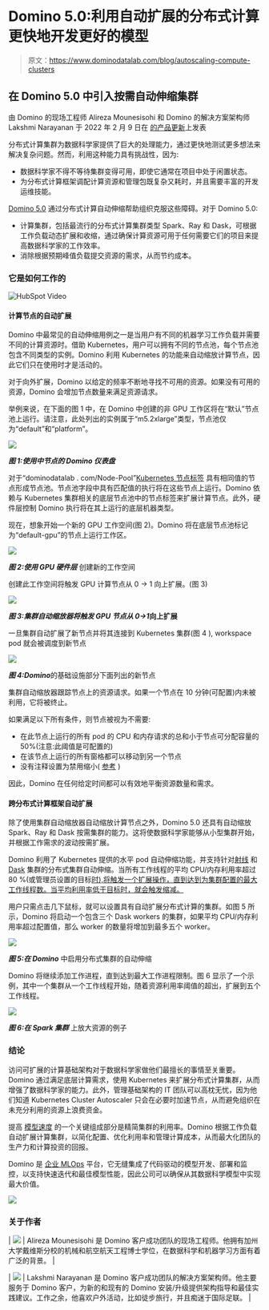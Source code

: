 # Domino 5.0:利用自动扩展的分布式计算更快地开发更好的模型

> 原文：<https://www.dominodatalab.com/blog/autoscaling-compute-clusters>

## 在 Domino 5.0 中引入按需自动伸缩集群

由 Domino 的现场工程师 Alireza Mounesisohi 和 Domino 的解决方案架构师 Lakshmi Narayanan 于 2022 年 2 月 9 日在 [的产品更新](/blog/tag/product-updates)上发表

分布式计算集群为数据科学家提供了巨大的处理能力，通过更快地测试更多想法来解决复杂问题。然而，利用这种能力具有挑战性，因为:

*   数据科学家不得不等待集群变得可用，即使它通常在项目中处于闲置状态。
*   为分布式计算框架调配计算资源和管理包既复杂又耗时，并且需要丰富的开发运维技能。

[Domino 5.0](https://www.dominodatalab.com/resources/introducing-domino-5.0) 通过分布式计算自动伸缩帮助组织克服这些障碍。对于 Domino 5.0:

*   计算集群，包括最流行的分布式计算集群类型 Spark、Ray 和 Dask，可根据工作负载动态扩展和收缩，通过确保计算资源可用于任何需要它们的项目来提高数据科学家的工作效率。
*   消除根据预期峰值负载提交资源的需求，从而节约成本。

### 它是如何工作的

![HubSpot Video](img/9ee49be79e951971e65d020099f8b6cf.png)

#### 计算节点的自动扩展

Domino 中最常见的自动伸缩用例之一是当用户有不同的机器学习工作负载并需要不同的计算资源时。借助 Kubernetes，用户可以拥有不同的节点池，每个节点池包含不同类型的实例。Domino 利用 Kubernetes 的功能来自动缩放计算节点，因此它们只在使用时才是活动的。

对于向外扩展，Domino 以给定的频率不断地寻找不可用的资源。如果没有可用的资源，Domino 会增加节点数量来满足资源请求。

举例来说，在下面的图 1 中，在 Domino 中创建的非 GPU 工作区将在“默认”节点池上运行。请注意，此处列出的实例属于“m5.2xlarge”类型，节点池仅为“default”和“platform”。

![](img/94939093710d5f19235c012998cf4922.png)

***图 1:使用中节点的 Domino 仪表盘***

对于“dominodatalab . com/Node-Pool”[Kubernetes 节点标签](https://kubernetes.io/docs/concepts/configuration/assign-pod-node/) 具有相同值的节点形成节点池。节点池字段中具有匹配值的执行将在这些节点上运行。Domino 依赖与 Kubernetes 集群相关的底层节点池中的节点标签来扩展计算节点。此外，硬件层控制 Domino 执行将在其上运行的底层机器类型。

现在，想象开始一个新的 GPU 工作空间(图 2)。Domino 将在底层节点池标记为“default-gpu”的节点上运行工作区。

![](img/6b700eac4ec348657907a2d2c707870e.png)

***图 2:使用 GPU 硬件层*** 创建新的工作空间

创建此工作空间将触发 GPU 计算节点从 0 -> 1 向上扩展。(图 3)

![](img/f5664fc96da569b7cc079c95c64db4d5.png)

***图 3:集群自动缩放器将触发 GPU 节点从 0->1*向上扩展**

一旦集群自动扩展了新节点并将其连接到 Kubernetes 集群(图 4 ), workspace pod 就会被调度到新节点

![](img/f1c8b29ef07ee2a52e57ec63806b1230.png)

***图 4:Domino***的基础设施部分下面列出的新节点

集群自动缩放器跟踪节点上的资源请求。如果一个节点在 10 分钟(可配置)内未被利用，它将被终止。

如果满足以下所有条件，则节点被视为不需要:

*   在此节点上运行的所有 pod 的 CPU 和内存请求的总和小于节点可分配容量的 50%(注意:此阈值是可配置的)
*   在该节点上运行的所有窗格都可以移动到另一个节点
*   没有注释设置为禁用缩小( [参考](https://github.com/kubernetes/autoscaler/blob/master/cluster-autoscaler/FAQ.md#how-can-i-prevent-cluster-autoscaler-from-scaling-down-a-particular-node) )

因此，Domino 在任何给定时间都可以有效地平衡资源数量和需求。

#### 跨分布式计算框架自动扩展

除了使用集群自动缩放器自动缩放计算节点之外，Domino 5.0 还具有自动缩放 Spark、Ray 和 Dask 按需集群的能力。这将使数据科学家能够从小型集群开始，并根据工作需求的波动按需扩展。

Domino 利用了 Kubernetes 提供的水平 pod 自动伸缩功能，并支持针对[](https://spark.apache.org/)[射线](https://ray.io/) 和 [Dask](https://dask.org/) 集群的分布式集群自动伸缩。当所有工作线程的平均 CPU/内存利用率超过 80 %(或管理员设置的目标[时),将触发一个扩展操作，直到达到为集群配置的最大工作线程数。当平均利用率低于目标时，就会触发缩减。](https://admin.dominodatalab.com/en/5.0.1/configuration/Central_configuration.html#compute-cluster-auto-scaling)

用户只需点击几下鼠标，就可以设置具有自动扩展分布式计算的集群。如图 5 所示，Domino 将启动一个包含三个 Dask workers 的集群，如果平均 CPU/内存利用率超过配置值，那么 worker 的数量将增加到最多五个 worker。

![](img/d4be546e1c464d60757055bb08a52c8f.png)

***图 5:在 Domino*** 中启用分布式集群的自动伸缩

Domino 将继续添加工作进程，直到达到最大工作进程限制。图 6 显示了一个示例，其中一个集群从一个工作线程开始，随着资源利用率阈值的超出，扩展到五个工作线程。

![](img/a2d1d33d9b0dcf72835df41b8e1b0309.png)

***图 6:在 Spark 集群*** 上放大资源的例子

### 结论

访问可扩展的计算基础架构对于数据科学家做他们最擅长的事情至关重要。Domino 通过满足底层计算需求，使用 Kubernetes 来扩展分布式计算集群，从而增强了数据科学家的能力。此外，管理基础架构的 IT 团队可以高枕无忧，因为他们知道 Kubernetes Cluster Autoscaler 只会在必要时加速节点，从而避免组织在未充分利用的资源上浪费资金。

提高 [模型速度](https://www.dominodatalab.com/blog/model-velocity) 的一个关键组成部分是精简集群的利用率。Domino 根据工作负载自动扩展计算集群，以简化配置、优化利用率和管理计算成本，从而最大化团队的生产力和计算投资的回报。

Domino 是 [企业 MLOps](https://www.dominodatalab.com/resources/a-guide-to-enterprise-mlops/) 平台，它无缝集成了代码驱动的模型开发、部署和监控，以支持快速迭代和最佳模型性能，因此公司可以确保从其数据科学模型中实现最大价值。

![](img/b4ae352eebd93036754f978d16a3ab50.png)

### 关于作者

| ![](img/992f2bb46981be572d1f445bf808d574.png) | Alireza Mounesisohi 是 Domino 客户成功团队的现场工程师。他拥有加州大学戴维斯分校的机械和航空航天工程博士学位，在数据科学和机器学习方面有着广泛的背景。 |

| ![](img/ac1db1291ebe71d4f1e28aa14ad2f567.png) | Lakshmi Narayanan 是 Domino 客户成功团队的解决方案架构师。他主要服务于 Domino 客户，为新的和现有的 Domino 安装/升级提供架构指导和最佳实践建议。工作之余，他喜欢户外活动，比如徒步旅行，并且痴迷于国际足联。 |